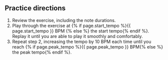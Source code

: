 ## Practice directions

1. Review the exercise, including the note durations.
2. Play through the exercise at {% if page.start_tempo %}{{ page.start_tempo }} BPM {% else %} the start tempo{% endif %}. Replay it until you are able to play it smoothly and comfortably.
3. Repeat step 2, increasing the tempo by 10 BPM each time until you reach {% if page.peak_tempo %}{{ page.peak_tempo }} BPM{% else %} the peak tempo{% endif %}.